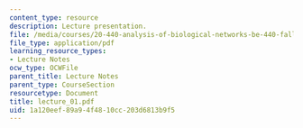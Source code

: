 ```yaml
---
content_type: resource
description: Lecture presentation.
file: /media/courses/20-440-analysis-of-biological-networks-be-440-fall-2004/1a120eef89a94f4810cc203d6813b9f5_lecture_01.pdf
file_type: application/pdf
learning_resource_types:
- Lecture Notes
ocw_type: OCWFile
parent_title: Lecture Notes
parent_type: CourseSection
resourcetype: Document
title: lecture_01.pdf
uid: 1a120eef-89a9-4f48-10cc-203d6813b9f5
---
```

